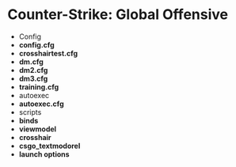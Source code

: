 # Counter-Strike: Global Offensive
* Config
* **config.cfg**
* **crosshairtest.cfg**
* **dm.cfg**
* **dm2.cfg**
* **dm3.cfg**
* **training.cfg**
* autoexec
* **autoexec.cfg**
* scripts
* **binds**
* **viewmodel**
* **crosshair**
* **csgo_textmodorel**
* **launch options**
